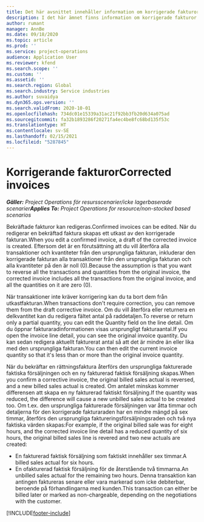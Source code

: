```yaml
---
title: Det här avsnittet innehåller information om korrigerade fakturor.
description: I det här ämnet finns information om korrigerade fakturor.
author: rumant
manager: AnnBe
ms.date: 09/18/2020
ms.topic: article
ms.prod: ''
ms.service: project-operations
audience: Application User
ms.reviewer: kfend
ms.search.scope: ''
ms.custom: ''
ms.assetid: ''
ms.search.region: Global
ms.search.industry: Service industries
ms.author: suvaidya
ms.dyn365.ops.version: ''
ms.search.validFrom: 2020-10-01
ms.openlocfilehash: 734dc01e15339a31ac21f92bb3fb20d634a075ad
ms.sourcegitcommit: fa32b1893286f20271fa4ec4be8fc68bd135f53c
ms.translationtype: HT
ms.contentlocale: sv-SE
ms.lasthandoff: 02/15/2021
ms.locfileid: "5287845"
---
```

# <a name="corrected-invoices"></a><span data-ttu-id="8318b-103">Korrigerande fakturor</span><span class="sxs-lookup"><span data-stu-id="8318b-103">Corrected invoices</span></span>

<span data-ttu-id="8318b-104">_**Gäller:** Project Operations för resursscenarier/icke lagerbaserade scenarier_</span><span class="sxs-lookup"><span data-stu-id="8318b-104">_**Applies To:** Project Operations for resource/non-stocked based scenarios_</span></span>

<span data-ttu-id="8318b-105">Bekräftade fakturor kan redigeras.</span><span class="sxs-lookup"><span data-stu-id="8318b-105">Confirmed invoices can be edited.</span></span> <span data-ttu-id="8318b-106">När du redigerar en bekräftad faktura skapas ett utkast av den korrigerade fakturan.</span><span class="sxs-lookup"><span data-stu-id="8318b-106">When you edit a confirmed invoice, a draft of the corrected invoice is created.</span></span> <span data-ttu-id="8318b-107">Eftersom det är en förutsättning att du vill återföra alla transaktioner och kvantiteter från den ursprungliga fakturan, inkluderar den korrigerade fakturan alla transaktioner från den ursprungliga fakturan och alla kvantiteter på den är noll (0).</span><span class="sxs-lookup"><span data-stu-id="8318b-107">Because the assumption is that you want to reverse all the transactions and quantities from the original invoice, the corrected invoice includes all the transactions from the original invoice, and all the quantities on it are zero (0).</span></span>

<span data-ttu-id="8318b-108">När transaktioner inte kräver korrigering kan du ta bort dem från utkastfakturan.</span><span class="sxs-lookup"><span data-stu-id="8318b-108">When transactions don't require correction, you can remove them from the draft corrective invoice.</span></span> <span data-ttu-id="8318b-109">Om du vill återföra eller returnera en delkvantitet kan du redigera fältet antal på raddetaljen.</span><span class="sxs-lookup"><span data-stu-id="8318b-109">To reverse or return only a partial quantity, you can edit the Quantity field on the line detail.</span></span> <span data-ttu-id="8318b-110">Om du öppnar fakturaradinformationen visas ursprungligt fakturaantal.</span><span class="sxs-lookup"><span data-stu-id="8318b-110">If you open the invoice line detail, you can see the original invoice quantity.</span></span> <span data-ttu-id="8318b-111">Du kan sedan redigera aktuellt fakturerat antal så att det är mindre än eller lika med den ursprungliga fakturan.</span><span class="sxs-lookup"><span data-stu-id="8318b-111">You can then edit the current invoice quantity so that it's less than or more than the original invoice quantity.</span></span>

<span data-ttu-id="8318b-112">När du bekräftar en rättningsfaktura återförs den ursprungliga fakturerade faktiska försäljningen och en ny fakturerad faktisk försäljning skapas.</span><span class="sxs-lookup"><span data-stu-id="8318b-112">When you confirm a corrective invoice, the original billed sales actual is reversed, and a new billed sales actual is created.</span></span> <span data-ttu-id="8318b-113">Om antalet minskas kommer differensen att skapa en ny fakturerad faktiskt försäljning.</span><span class="sxs-lookup"><span data-stu-id="8318b-113">If the quantity was reduced, the difference will cause a new unbilled sales actual to be created too.</span></span> <span data-ttu-id="8318b-114">Om t.ex. den ursprungliga fakturerade försäljningen var åtta timmar och detaljerna för den korrigerade fakturaraden har en mindre mängd på sex timmar, återförs den ursprungliga faktureringsförsäljningsraden och två nya faktiska värden skapas:</span><span class="sxs-lookup"><span data-stu-id="8318b-114">For example, if the original billed sale was for eight hours, and the corrected invoice line detail has a reduced quantity of six hours, the original billed sales line is revered and two new actuals are created:</span></span>

- <span data-ttu-id="8318b-115">En fakturerad faktisk försäljning som faktiskt innehåller sex timmar.</span><span class="sxs-lookup"><span data-stu-id="8318b-115">A billed sales actual for six hours.</span></span>
- <span data-ttu-id="8318b-116">En ofakturerad faktisk försäljning för de återstående två timmarna.</span><span class="sxs-lookup"><span data-stu-id="8318b-116">An unbilled sales actual for the remaining two hours.</span></span> <span data-ttu-id="8318b-117">Denna transaktion kan antingen faktureras senare eller vara markerad som icke debiterbar, beroende på förhandlingarna med kunden.</span><span class="sxs-lookup"><span data-stu-id="8318b-117">This transaction can either be billed later or marked as non-chargeable, depending on the negotiations with the customer.</span></span>


[!INCLUDE[footer-include](../includes/footer-banner.md)]